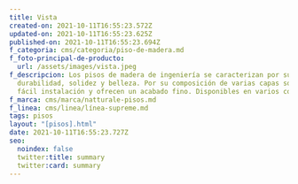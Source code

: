 ```yaml
---
title: Vista
created-on: 2021-10-11T16:55:23.572Z
updated-on: 2021-10-11T16:55:23.625Z
published-on: 2021-10-11T16:55:23.694Z
f_categoria: cms/categoria/piso-de-madera.md
f_foto-principal-de-producto:
  url: /assets/images/vista.jpeg
f_descripcion: Los pisos de madera de ingeniería se caracterizan por su
  durabilidad, solidez y belleza. Por su composición de varias capas son de
  fácil instalación y ofrecen un acabado fino. Disponibles en varios colores.
f_marca: cms/marca/natturale-pisos.md
f_linea: cms/linea/línea-supreme.md
tags: pisos
layout: "[pisos].html"
date: 2021-10-11T16:55:23.727Z
seo:
  noindex: false
  twitter:title: summary
  twitter:card: summary
---
```

